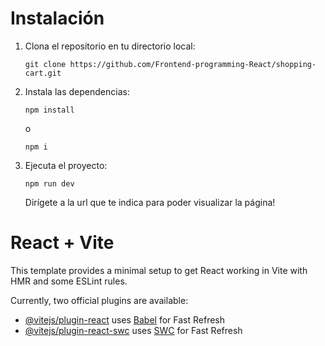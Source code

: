 # Instalación
 1. Clona el repositorio en tu directorio local:
    ```
    git clone https://github.com/Frontend-programming-React/shopping-cart.git
    ```
 2. Instala las dependencias:
    ```
    npm install
    ```
    o 
    ```
    npm i
    ```
3. Ejecuta el proyecto:
    ```
    npm run dev
    ```
    Dirígete a la url que te indica para poder visualizar la página!





# React + Vite

This template provides a minimal setup to get React working in Vite with HMR and some ESLint rules.

Currently, two official plugins are available:

- [@vitejs/plugin-react](https://github.com/vitejs/vite-plugin-react/blob/main/packages/plugin-react/README.md) uses [Babel](https://babeljs.io/) for Fast Refresh
- [@vitejs/plugin-react-swc](https://github.com/vitejs/vite-plugin-react-swc) uses [SWC](https://swc.rs/) for Fast Refresh


